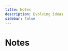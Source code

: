 ```yaml
---
title: Notes
description: Evolving ideas
sidebar: false
---
```


<script setup>
import { ref, onMounted } from 'vue';
import NotesGrid from '../.vitepress/theme/components/notes/NotesGrid.vue';

// Initialize with empty array
const notesData = ref([]);

// Use onMounted to import the data client-side to avoid server-side issues
onMounted(async () => {
  try {
    // Dynamic import with fallback to empty array if file doesn't exist
    const dataModule = await import('../.vitepress/theme/data/notesData.js');
    notesData.value = dataModule.notesData || [];
  } catch (error) {
    console.error('Error loading notes data:', error);
    // Keep using empty array if import fails
  }
});
</script>

# Notes

<div class="notes-intro">
</div>

<NotesGrid :notes="notesData" />

<style scoped>
.notes-intro {
  margin: 1.5rem 0 3rem;
  font-size: 1.1rem;
  color: var(--vp-c-text-2);
  max-width: 800px;
}
</style>